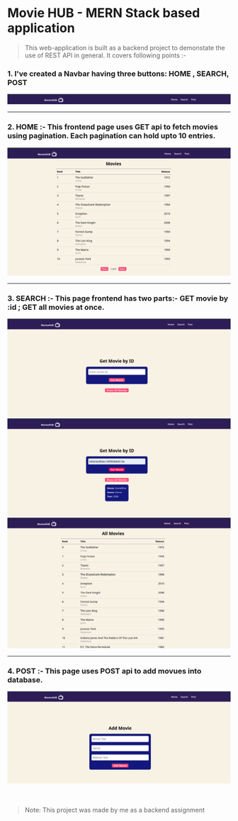 # Movie HUB - MERN Stack based application

> This web-application is built as a backend project to demonstate the use of REST API in general. It covers following points :-
### 1. I've created a Navbar having three buttons: HOME , SEARCH, POST
![Navbar](./md-utilities/nav.png)
<hr>

### 2. HOME :- This frontend page uses GET api to fetch movies using pagination. Each pagination can hold upto 10 entries.
![Pagination- First page with 10 movies](./md-utilities/pagination.png)
<hr>

### 3. SEARCH :- This page frontend has two parts:- GET movie by :id ; GET all movies at once.
![Get Movue by id](./md-utilities/getById.png)
![Get Movie by id - Single movie at once](./md-utilities/getById2.png)
![All Movies at once- By clicking on "SHOW ALL MOVIES"](./md-utilities/all.png)
<hr>

### 4. POST :- This page uses POST api to add movues into database.
![](./md-utilities/add.png)
<br>
<br>
<br>
> Note: This project was made by me as a backend assignment